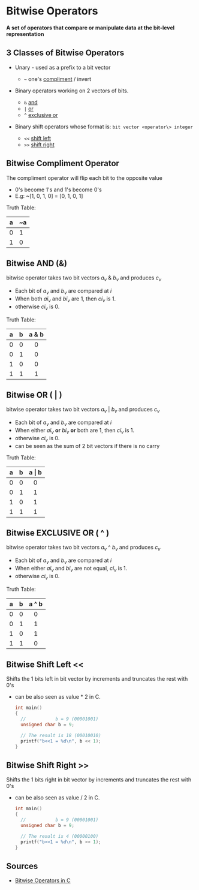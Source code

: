 # Bitwise Operators

**A set of operators that compare or manipulate data at the bit-level representation**

## 3 Classes of Bitwise Operators

* Unary - used as a prefix to a bit vector
  * `~` one's [compliment](#bitwise-compliment-operator) / invert

* Binary operators working on 2 vectors of bits.
  * `&` [and](#bitwise-and)
  * `|` [or](#bitwise-or)
  * `^` [exclusive or](#bitwise-exclusive-or)

* Binary shift operators whose format is: `bit vector <operator\> integer`
  * `<<` [shift left](#bitwise-shift-left)
  * `>>` [shift right](#bitwise-shift-right)

## Bitwise Compliment Operator

The compliment operator will flip each bit to the opposite value 

* 0's become 1's and 1's become 0's
* E.g: ~[1, 0, 1, 0] = [0, 1, 0, 1]

Truth Table:

|a|~a|
|-|-|
| 0 | 1 |
| 1 | 0 |

## Bitwise AND (&)

bitwise operator takes two bit vectors <i>a<sub>v</sub></i> & <i>b<sub>v</sub></i> and produces <i>c<sub>v</sub></i>

* Each bit of <i>a<sub>v</sub></i> and <i>b<sub>v</sub></i> are compared at <i>i</i>
* When both <i>ai<sub>v</sub></i> and <i>bi<sub>v</sub></i> are 1, then <i>ci<sub>v</sub></i> is 1.
* otherwise <i>ci<sub>v</sub></i> is 0.

Truth Table:

|a|b|a & b|
|:-:|:-:|:---:|
|0|0|0|
|0|1|0|
|1|0|0|
|1|1|1|

## Bitwise OR ( | )

bitwise operator takes two bit vectors <i>a<sub>v</sub></i> | <i>b<sub>v</sub></i> and produces <i>c<sub>v</sub></i>

* Each bit of <i>a<sub>v</sub></i> and <i>b<sub>v</sub></i> are compared at <i>i</i>
* When either <i>ai<sub>v</sub></i> **or** <i>bi<sub>v</sub></i> **or** both are 1, then <i>ci<sub>v</sub></i> is 1.
* otherwise <i>ci<sub>v</sub></i> is 0.
* can be seen as the sum of 2 bit vectors if there is no carry

Truth Table:

|a|b|a \| b|
|:-:|:-:|:---:|
|0|0|0|
|0|1|1|
|1|0|1|
|1|1|1|

## Bitwise EXCLUSIVE OR ( ^ )

bitwise operator takes two bit vectors <i>a<sub>v</sub></i> ^ <i>b<sub>v</sub></i> and produces <i>c<sub>v</sub></i>

* Each bit of <i>a<sub>v</sub></i> and <i>b<sub>v</sub></i> are compared at <i>i</i>
* When either <i>ai<sub>v</sub></i> and <i>bi<sub>v</sub></i> are not equal, <i>ci<sub>v</sub></i> is 1.
* otherwise <i>ci<sub>v</sub></i> is 0.

Truth Table:

|a|b|a ^ b|
|:-:|:-:|:---:|
|0|0|0|
|0|1|1|
|1|0|1|
|1|1|0|

## Bitwise Shift Left <<

Shifts the 1 bits left in bit vector by increments and truncates the rest with 0's

* can be also seen as value * 2 in C.
  ```C
  int main()
  {
  	//           b = 9 (00001001)
  	unsigned char b = 9;

	// The result is 18 (00010010)
    printf("b<<1 = %d\n", b << 1);
  }
  ```

## Bitwise Shift Right >>

Shifts the 1 bits right in bit vector by increments and truncates the rest with 0's

* can be also seen as value / 2 in C.
  ```C
  int main()
  {
  	//           b = 9 (00001001)
  	unsigned char b = 9;

	// The result is 4 (00000100)
    printf("b>>1 = %d\n", b >> 1);
  }
  ```

## Sources
* [Bitwise Operators in C](https://www.youtube.com/watch?v=3eJkWkHcPc8&list=PLWaFiMTuntW897OnkKSe_yOKhvp1ZlGsw&index=6&t=631s)
